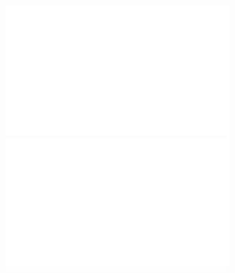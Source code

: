 
<td valign="top" width="50%">

<picture>
  <source media="(prefers-color-scheme: dark)" srcset="https://github.com/RainCmd/RainCmd/blob/master/generated/overview-dark.svg">
  <source media="(prefers-color-scheme: light)" srcset="https://github.com/RainCmd/RainCmd/blob/master/generated/overview.svg">
  <img src="https://github.com/RainCmd/RainCmd/blob/master/generated/overview.svg">
</picture>

</td>

<td valign="top" width="50%">

<picture>
  <source media="(prefers-color-scheme: dark)" srcset="https://github.com/RainCmd/RainCmd/blob/master/generated/languages-dark.svg">
  <source media="(prefers-color-scheme: light)" srcset="https://github.com/RainCmd/RainCmd/blob/master/generated/languages.svg">
  <img src="https://github.com/RainCmd/RainCmd/blob/master/generated/languages.svg">
</picture>

</td>

